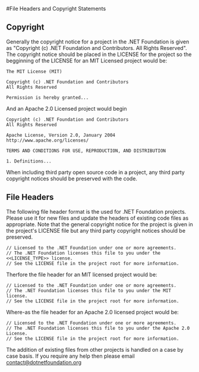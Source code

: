 #File Headers and Copyright Statements

## Copyright

Generally the copyright notice for a project in the .NET Foundation is given as
"Copyright (c) .NET Foundation and Contributors. All Rights Reserved".
The copyright notice should be placed in the LICENSE for the project so
the begginning of the LICENSE for an MIT Licensed project would be:

 ```
The MIT License (MIT)

Copyright (c) .NET Foundation and Contributors
All Rights Reserved

Permission is hereby granted... 
 ```
 
And an Apache 2.0 Licensed project would begin

 ```
Copyright (c) .NET Foundation and Contributors
All Rights Reserved

Apache License, Version 2.0, January 2004
http://www.apache.org/licenses/

TERMS AND CONDITIONS FOR USE, REPRODUCTION, AND DISTRIBUTION

1. Definitions... 
 ```

When including third party open source code in a project, any third party
copyright notices should be preserved with the code.

## File Headers

The following file header format is the used for .NET Foundation projects.
Please use it for new files and update the headers of existing code files as
appropriate. Note that the general copyright notice for the project is given
in the project's LICENSE file but any third party copyright notices should be
preserved.

 ```
// Licensed to the .NET Foundation under one or more agreements.
// The .NET Foundation licenses this file to you under the <<LICENSE_TYPE>> license.
// See the LICENSE file in the project root for more information.
 ```

Therfore the file header for an MIT licensed project would be:

 ```
// Licensed to the .NET Foundation under one or more agreements.
// The .NET Foundation licenses this file to you under the MIT license.
// See the LICENSE file in the project root for more information. 
 ```

Where-as the file header for an Apache 2.0 licensed project would be:

 ```
// Licensed to the .NET Foundation under one or more agreements.
// The .NET Foundation licenses this file to you under the Apache 2.0 License.
// See the LICENSE file in the project root for more information. 
 ```

The addition of existing files from other projects is handled on a case by case
basis. If you require any help then please email contact@dotnetfoundation.org 
